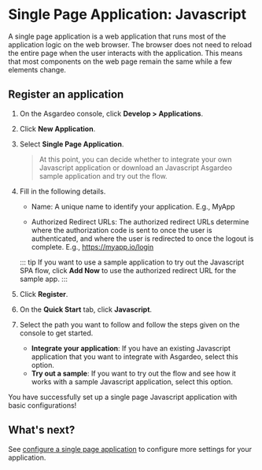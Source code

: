 # Single Page Application: Javascript

A single page application is a web application that runs most of the application logic on the web browser. The browser does not need to reload the entire page when the user interacts with the application. This means that most components on the web page remain the same while a few elements change. 


## Register an application

1. On the Asgardeo console, click **Develop > Applications**. 

2. Click **New Application**.

3. Select **Single Page Application**. 

    > At this point, you can decide whether to integrate your own Javascript application or download an Javascript Asgardeo sample application and try out the flow. 

4. Fill in the following details. 

    - Name: A unique name to identify your application.
    E.g., MyApp

    - Authorized Redirect URLs: The authorized redirect URLs determine where the authorization code is sent to once the user is authenticated, and where the user is redirected to once the logout is complete.
    E.g., https://myapp.io/login

    ::: tip
    If you want to use a sample application to try out the Javascript SPA flow, click **Add Now** to use the authorized redirect URL for the sample app. 
    :::

5. Click **Register**. 

6. On the **Quick Start** tab, click **Javascript**.

7. Select the path you want to follow and follow the steps given on the console to get started. 
    - **Integrate your application**: If you have an existing Javascript application that you want to integrate with Asgardeo, select this option. 
    - **Try out a sample**: If you want to try out the flow and see how it works with a sample Javascript application, select this option. 

You have successfully set up a single page Javascript application with basic configurations! 


## What's next?

See [configure a single page application](../configure-spa) to configure more settings for your application. 